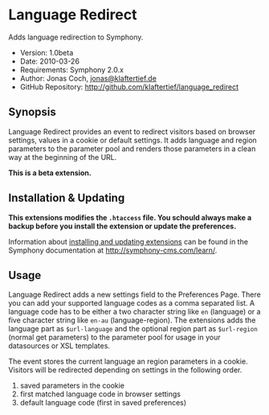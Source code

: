 # Language Redirect #

Adds language redirection to Symphony.

- Version: 1.0beta
- Date: 2010-03-26
- Requirements: Symphony 2.0.x
- Author: Jonas Coch, jonas@klaftertief.de
- GitHub Repository: <http://github.com/klaftertief/language_redirect>

## Synopsis ##

Language Redirect provides an event to redirect visitors based on browser settings, values in a cookie or default settings. It adds language and region parameters to the parameter pool and renders those parameters in a clean way at the beginning of the URL.

**This is a beta extension.**

## Installation & Updating ##

**This extensions modifies the `.htaccess` file. You schould always make a backup before you install the extension or update the preferences.**

Information about [installing and updating extensions](http://symphony-cms.com/learn/tasks/view/install-an-extension/) can be found in the Symphony documentation at <http://symphony-cms.com/learn/>.

## Usage ##

Language Redirect adds a new settings field to the Preferences Page. There you can add your supported language codes as a comma separated list. A language code has to be either a two character string like `en` (language) or a five character string like `en-au` (language-region). The extensions adds the language part as `$url-language` and the optional region part as `$url-region` (normal get parameters) to the parameter pool for usage in your datasources or XSL templates.

The event stores the current language an region parameters in a cookie. Visitors will be redirected depending on settings in the following order.

1. saved parameters in the cookie
2. first matched language code in browser settings
3. default language code (first in saved preferences)